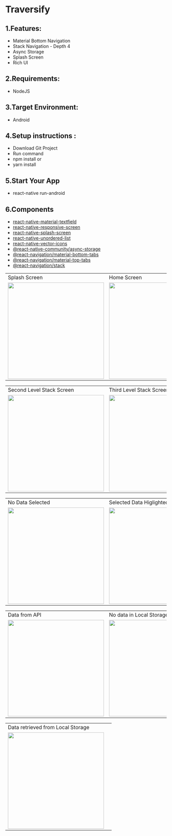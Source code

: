 # Traversify

## 1.Features:
- Material Bottom Navigation
- Stack Navigation - Depth 4
- Async Storage
- Splash Screen
- Rich UI
## 2.Requirements:
- NodeJS
## 3.Target Environment:
- Android
## 4.Setup instructions :
- Download Git Project
- Run command
- npm install or
- yarn install
## 5.Start Your App
- react-native run-android

## 6.Components
- [react-native-material-textfield](https://www.npmjs.com/package/@softmedialab/react-native-material-textfield)
- [react-native-responsive-screen](https://www.npmjs.com/package/react-native-responsive-screen)
- [react-native-splash-screen](https://www.npmjs.com/package/react-native-splash-screen)
- [react-native-unordered-list](https://www.npmjs.com/package/react-native-unordered-list)
- [react-native-vector-icons](https://www.npmjs.com/package/react-native-vector-icons)
- [@react-native-community/async-storage](https://github.com/react-native-async-storage/async-storage)
- [@react-navigation/material-bottom-tabs](https://www.npmjs.com/package/@react-navigation/material-bottom-tabs)
- [@react-navigation/material-top-tabs](https://www.npmjs.com/search?q=%40react-navigation%2Fmaterial-top-tabs)
- [@react-navigation/stack](https://www.npmjs.com/package/@react-navigation/stack)




<table>
   <tr>
      <td> Splash Screen</td>
      <td>Home Screen</td>
   </tr>
   <tr>
      <td><img src="https://user-images.githubusercontent.com/60892260/113984768-746f7d00-9819-11eb-8b3e-0cee8ca7404d.png" width="300" /></td>
      <td><img src="https://user-images.githubusercontent.com/60892260/113984914-9b2db380-9819-11eb-9037-6eefa8f5d6e9.png" width="300" /></td>
   </tr>
</table>
<table>
   <tr>
      <td>Second Level Stack Screen</td>
      <td>Third Level Stack Screen</td>
   </tr>
   <tr>
      <td><img src="https://user-images.githubusercontent.com/60892260/113984965-a7b20c00-9819-11eb-8086-c1c701fbc584.png" width="300" /></td>
      <td><img src="https://user-images.githubusercontent.com/60892260/113984967-a7b20c00-9819-11eb-8bf6-f3b208dd4220.png" width="300" /></td>
   </tr>
</table>
<table>
   <tr>
      <td>No Data Selected</td>
      <td>Selected Data Higlighted</td>
   </tr>
   <tr>
      <td><img src="https://user-images.githubusercontent.com/60892260/113984968-a7b20c00-9819-11eb-9e18-f1b0886049c9.png" width="300" /></td>
      <td><img src="https://user-images.githubusercontent.com/60892260/113984973-a84aa280-9819-11eb-942a-51306b271636.png" width="300" /></td>
   </tr>
</table>
<table>
   <tr>
      <td>Data from API</td>
      <td>No data in Local Storage</td>
   </tr>
   <tr>
      <td><img src="https://user-images.githubusercontent.com/60892260/113984970-a84aa280-9819-11eb-9bde-1beab3a3133a.png" width="300" /></td>
      <td><img src="https://user-images.githubusercontent.com/60892260/113984969-a7b20c00-9819-11eb-9be3-08737ca31f3d.png" width="300" /></td>
   </tr>
</table>
<table>
   <tr>
      <td>Data retrieved from Local Storage</td>
      <td></td>
   </tr>
   <tr>
      <td><img src="https://user-images.githubusercontent.com/60892260/113984974-a84aa280-9819-11eb-8b52-53c26972f329.png" width="300" /></td>
      <td></td>
   </tr>
</table>
